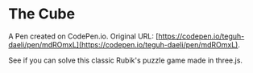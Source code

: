 # The Cube

A Pen created on CodePen.io. Original URL: [https://codepen.io/teguh-daeli/pen/mdROmxL](https://codepen.io/teguh-daeli/pen/mdROmxL).

See if you can solve this classic Rubik's puzzle game made in three.js.
